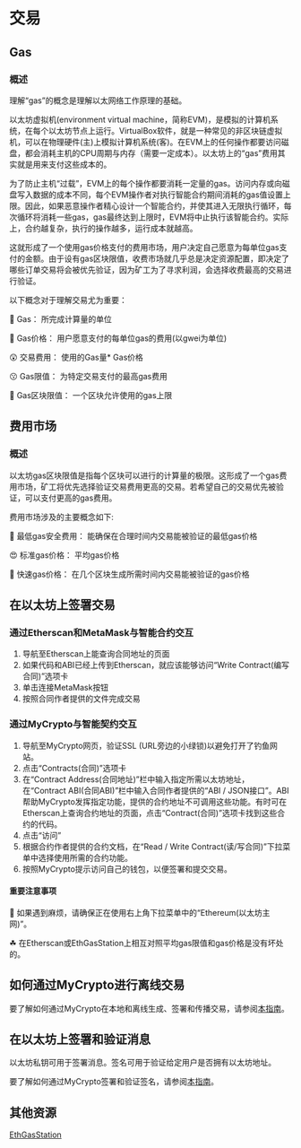 # 交易

## Gas

### 概述

理解“gas”的概念是理解以太网络工作原理的基础。

以太坊虚拟机\(environment virtual machine，简称EVM\)，是模拟的计算机系统，在每个以太坊节点上运行。VirtualBox软件，就是一种常见的非区块链虚拟机，可以在物理硬件\(主\)上模拟计算机系统\(客\)。在EVM上的任何操作都要访问磁盘，都会消耗主机的CPU周期与内存（需要一定成本）。以太坊上的“gas”费用其实就是用来支付这些成本的。

为了防止主机“过载”，EVM上的每个操作都要消耗一定量的gas。访问内存或向磁盘写入数据的成本不同，每个EVM操作者对执行智能合约期间消耗的gas值设置上限。因此，如果恶意操作者精心设计一个智能合约，并使其进入无限执行循环，每次循环将消耗一些gas，gas最终达到上限时，EVM将中止执行该智能合约。实际上，合约越复杂，执行的操作越多，运行成本就越高。

这就形成了一个使用gas价格支付的费用市场，用户决定自己愿意为每单位gas支付的金额。由于设有gas区块限值，收费市场就几乎总是决定资源配置，即决定了哪些订单交易将会被优先验证，因为矿工为了寻求利润，会选择收费最高的交易进行验证。

以下概念对于理解交易尤为重要：

🤩 Gas：                     所完成计算量的单位

🤪 Gas价格：             用户愿意支付的每单位gas的费用\(以gwei为单位\)

😲 交易费用：            使用的Gas量\* Gas价格

😗 Gas限值：             为特定交易支付的最高gas费用

🎃 Gas区块限值：     一个区块允许使用的gas上限

## 费用市场

### 概述

以太坊gas区块限值是指每个区块可以进行的计算量的极限。这形成了一个gas费用市场，矿工将优先选择验证交易费用更高的交易。若希望自己的交易优先被验证，可以支付更高的gas费用。

费用市场涉及的主要概念如下:

🥳 最低gas安全费用：            能确保在合理时间内交易能被验证的最低gas价格

😍 标准gas价格：                    平均gas价格

🤗 快速gas价格：                    在几个区块生成所需时间内交易能被验证的gas价格

## 在以太坊上签署交易

### 通过Etherscan和MetaMask与智能合约交互

1. 导航至Etherscan上能查询合同地址的页面
2. 如果代码和ABI已经上传到Etherscan，就应该能够访问“Write Contract\(编写合同\)”选项卡
3. 单击连接MetaMask按钮
4. 按照合同作者提供的文件完成交易

### 通过MyCrypto与智能契约交互

1. 导航至MyCrypto网页，验证SSL \(URL旁边的小绿锁\)以避免打开了钓鱼网站。
2. 点击“Contracts\(合同\)”选项卡
3. 在“Contract Address\(合同地址\)”栏中输入指定所需以太坊地址，在“Contract ABI\(合同ABI\)”栏中输入合同作者提供的“ABI / JSON接口”。ABI帮助MyCrypto发挥指定功能，提供的合约地址不可调用这些功能。有时可在Etherscan上查询合约地址的页面，点击“Contract\(合同\)”选项卡找到这些合约的代码。
4. 点击“访问”
5. 根据合约作者提供的合约文档，在“Read / Write Contract\(读/写合同\)”下拉菜单中选择使用所需的合约功能。
6. 按照MyCrypto提示访问自己的钱包，以便签署和提交交易。

#### 重要注意事项

🌼 如果遇到麻烦，请确保正在使用右上角下拉菜单中的“Ethereum\(以太坊主网\)”。

☘ 在Etherscan或EthGasStation上相互对照平均gas限值和gas价格是没有坏处的。

## 如何通过MyCrypto进行离线交易

要了解如何通过MyCrypto在本地和离线生成、签署和传播交易，请参阅[本指南](https://support.mycrypto.com/how-to/sending/how-to-make-an-offline-transaction)。

## 在以太坊上签署和验证消息

以太坊私钥可用于签署消息。签名可用于验证给定用户是否拥有以太坊地址。

要了解如何通过MyCrypto签署和验证签名，请参阅[本指南](https://support.mycrypto.com/addresses/signing-and-verifying-messages.html)。

## 其他资源

[EthGasStation](https://ethgasstation.info/)





